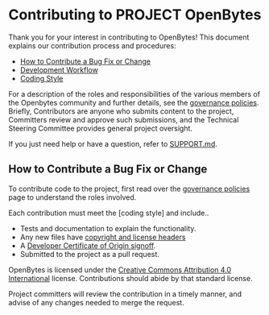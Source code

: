 
# Contributing to PROJECT OpenBytes

Thank you for your interest in contributing to OpenBytes! This document explains our contribution process and procedures:

* [How to Contribute a Bug Fix or Change](#How-to-Contribute-a-Bug-Fix-or-Change)
* [Development Workflow](#Development-Workflow)
* [Coding Style](#Coding-Style)

For a description of the roles and responsibilities of the various members of the Openbytes community and further details, see the [governance policies]. Briefly, Contributors are anyone who submits content to the project, Committers review and approve such submissions, and the Technical Steering Committee provides general project oversight.

If you just need help or have a question, refer to [SUPPORT.md](SUPPORT.md).

## How to Contribute a Bug Fix or Change

To contribute code to the project, first read over the [governance policies] page to understand the roles involved. 

Each contribution must meet the [coding style] and include..

* Tests and documentation to explain the functionality.
* Any new files have [copyright and license headers]
* A [Developer Certificate of Origin signoff].
* Submitted to the project as a pull request.

OpenBytes is licensed under the [Creative Commons Attribution 4.0 International](LICENSE) license. Contributions should abide by that standard license.

Project committers will review the contribution in a timely manner, and advise of any changes needed to merge the request.


[governance policies]: GOVERNANCE.md
[copyright and license headers]: https://github.com/lfai/tac/blob/main/process/contribution_guidelines.md#license
[Developer Certificate of Origin signoff]: https://github.com/lfai/tac/blob/main/process/contribution_guidelines.md#contribution-sign-off

